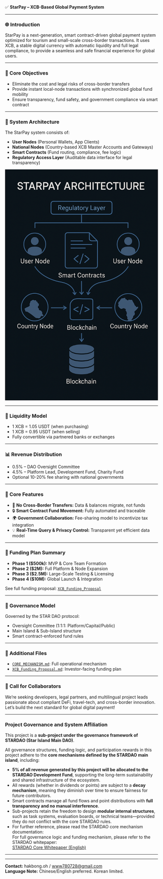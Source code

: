 ✅ **StarPay – XCB-Based Global Payment System**

---

### 🌐 Introduction
StarPay is a next-generation, smart contract-driven global payment system optimized for tourism and small-scale cross-border transactions. It uses XCB, a stable digital currency with automatic liquidity and full legal compliance, to provide a seamless and safe financial experience for global users.

---

### 🧠 Core Objectives
- Eliminate the cost and legal risks of cross-border transfers
- Provide instant local-node transactions with synchronized global fund mobility
- Ensure transparency, fund safety, and government compliance via smart contract

---

### 📐 System Architecture
The StarPay system consists of:
- **User Nodes** (Personal Wallets, App Clients)
- **National Nodes** (Country-based XCB Master Accounts and Gateways)
- **Smart Contracts** (Fund routing, compliance, fee logic)
- **Regulatory Access Layer** (Auditable data interface for legal transparency)

![StarPay Architecture](project_diagram.png)

---

### 🏦 Liquidity Model
- 1 XCB = 1.05 USDT (when purchasing)
- 1 XCB = 0.95 USDT (when selling)
- Fully convertible via partnered banks or exchanges

---

### 📊 Revenue Distribution
- 0.5% – DAO Oversight Committee
- 4.5% – Platform Lead, Development Fund, Charity Fund
- Optional 10-20% fee sharing with national governments

---

### 🧩 Core Features
- 🔄 **No Cross-Border Transfers:** Data & balances migrate, not funds
- 🔒 **Smart Contract Fund Movement:** Fully automated and traceable
- 🌍 **Government Collaboration:** Fee-sharing model to incentivize tax integration
- 💡 **Real-Time Query & Privacy Control:** Transparent yet efficient data model

---

### 🚀 Funding Plan Summary
- **Phase 1 ($500k):** MVP & Core Team Formation
- **Phase 2 ($2M):** Full Platform & Node Expansion
- **Phase 3 ($2.5M):** Large-Scale Testing & Licensing
- **Phase 4 ($10M):** Global Launch & Integration

See full funding proposal: [`XCB_Funding_Proposal`](./XCB_Funding_Proposal.md)

---

### 🧭 Governance Model
Governed by the STAR DAO protocol:
- Oversight Committee (1:1:1: Platform/Capital/Public)
- Main Island & Sub-Island structure
- Smart contract-enforced fund rules

---

### 📂 Additional Files
- [`CORE_MECHANISM.md`](./CORE_MECHANISM.md): Full operational mechanism
- [`XCB_Funding_Proposal.md`](./XCB_Funding_Proposal.md): Investor-facing funding plan

---

### 🤝 Call for Collaborators
We’re seeking developers, legal partners, and multilingual project leads passionate about compliant DeFi, travel-tech, and cross-border innovation. Let’s build the next standard for global digital payment!

---

### Project Governance and System Affiliation

This project is a **sub-project under the governance framework of STARDAO (Star Island Main DAO)**.

All governance structures, funding logic, and participation rewards in this project adhere to the **core mechanisms defined by the STARDAO main island**, including:

- **5% of all revenue generated by this project will be allocated to the STARDAO Development Fund**, supporting the long-term sustainability and shared infrastructure of the ecosystem.
- All rewards (whether in dividends or points) are subject to a **decay mechanism**, meaning they diminish over time to ensure fairness for future contributors.
- Smart contracts manage all fund flows and point distributions with **full transparency and no manual interference**.
- Sub-projects retain the freedom to design **modular internal structures**, such as task systems, evaluation boards, or technical teams—provided they do not conflict with the core STARDAO rules.
- For further reference, please read the STARDAO core mechanism documentation:  
For full governance logic and funding mechanism, please refer to the STARDAO whitepaper:  
[STARDAO Core Whitepaper (English)](STARDAO-Whitepaper.md)


---

---

**Contact:** hakbong.oh / www780728@gmail.com  
**Language Note:** Chinese/English preferred. Korean limited.
